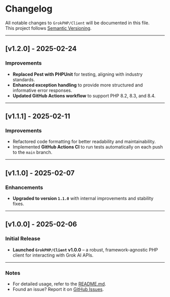 # Changelog

All notable changes to `GrokPHP/Client` will be documented in this file.  
This project follows [Semantic Versioning](https://semver.org/).

---

## [v1.2.0] - 2025-02-24
### Improvements
- **Replaced Pest with PHPUnit** for testing, aligning with industry standards.
- **Enhanced exception handling** to provide more structured and informative error responses.
- **Updated GitHub Actions workflow** to support PHP 8.2, 8.3, and 8.4.

---

## [v1.1.1] - 2025-02-11
### Improvements
- Refactored code formatting for better readability and maintainability.
- Implemented **GitHub Actions CI** to run tests automatically on each push to the `main` branch.

---

## [v1.1.0] - 2025-02-07
### Enhancements
- **Upgraded to version `1.1.0`** with internal improvements and stability fixes.

---

## [v1.0.0] - 2025-02-06
### Initial Release
- **Launched `GrokPHP/Client` v1.0.0** – a robust, framework-agnostic PHP client for interacting with Grok AI APIs.

---

### Notes
- For detailed usage, refer to the [README.md](README.md).
- Found an issue? Report it on [GitHub Issues](https://github.com/grok-php/client/issues).
